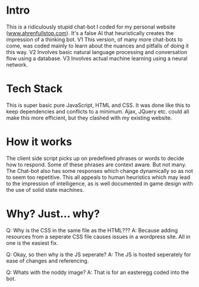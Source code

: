 Intro
==========================
This is a ridiculously stupid chat-bot I coded for my personal website (www.ahrenfullstop.com). It's a false AI that heuristically creates the impression of a thinking bot.
V1 This version, of many more chat-bots to come, was coded mainly to learn about the nuances and pitfalls of doing it this way.
V2 Involves basic natural language processing and conversation flow using a database.
V3 Involves actual machine learning using a neural network.

Tech Stack
==========================
This is super basic pure JavaScript, HTML and CSS.
It was done like this to keep dependencies and conflicts to a minimum.
Ajax, JQuery etc. could all make this more efficient, but they clashed with my existing website.

How it works
==========================
The client side script picks up on predefined phrases or words to decide how to respond.
Some of these phrases are context aware. But not many.
The Chat-bot also has some responses which change dynamically so as not to seem too repetitive. 
This all appeals to human heuristics which may lead to the impression of intelligence, as is well documented in game design with the use of solid state machines.

Why? Just... why?
==========================
Q: Why is the CSS in the same file as the HTML???
A: Because adding resources from a seperate CSS file causes issues in a wordpress site. All in one is the easiest fix.

Q: Okay, so then why is the JS seperate?
A: The JS is hosted seperately for ease of changes and referencing.

Q: Whats with the noddy image?
A: That is for an easteregg coded into the bot.
